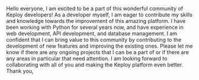 Hello everyone,
I am excited to be a part of this wonderful community of Keploy developers! As a developer myself, I am eager to contribute my skills and knowledge towards the improvement of this amazing  platform.
I have been working with Python for several years now, and have experience in web development, API development, and database management. I am confident that I can bring value to this community by contributing to the development of new features and improving the existing ones.
Please let me know if there are any ongoing projects that I can be a part of or if there are any areas in particular that need attention. I am looking forward to collaborating with all of you and making the Keploy platform even better.
Thank you,

